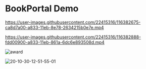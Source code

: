 # BookPortal Demo
https://user-images.githubusercontent.com/22415316/116382675-ca8d7a00-a833-11eb-8e78-2634215b0e7e.mp4


https://user-images.githubusercontent.com/22415316/116382888-fdd00900-a833-11eb-861a-6dc6e893508d.mp4


![award](https://user-images.githubusercontent.com/22415316/116354275-cce0db80-a815-11eb-9717-b701797b69fc.jpeg)


![20-10-30-12-51-55-01](https://user-images.githubusercontent.com/22415316/97675196-df6f9780-1ab4-11eb-9785-956d25ffecda.gif)


